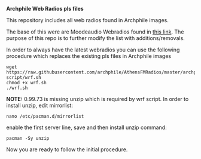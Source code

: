 **Archphile Web Radios pls files**

This repository includes all web radios found in Archphile images.

The base of this were are Moodeaudio Webradios found in [this link](http://moodeaudio.org/#download). The purpose of this repo is to further modify the list with additions/removals.

In order to always have the latest webradios you can use the following procedure which replaces the existing pls files in Archphile images

	wget https://raw.githubusercontent.com/archphile/AthensFMRadios/master/archphile-script/wrf.sh
	chmod +x wrf.sh
	./wrf.sh
	

**NOTE:** 0.99.73 is missing unzip which is required by wrf script. In order to install unzip, edit mirrorlist:

	nano /etc/pacman.d/mirrorlist
	
enable the first server line, save and then install unzip command:

	pacman -Sy unzip
	
Now you are ready to follow the initial procedure.